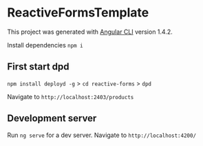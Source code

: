 # ReactiveFormsTemplate

This project was generated with [Angular CLI](https://github.com/angular/angular-cli) version 1.4.2.

Install dependencies `npm i`

## First start dpd 

`npm install deployd -g` > 
`cd reactive-forms` > 
`dpd`

Navigate to `http://localhost:2403/products`

## Development server

Run `ng serve` for a dev server. 
Navigate to `http://localhost:4200/`
